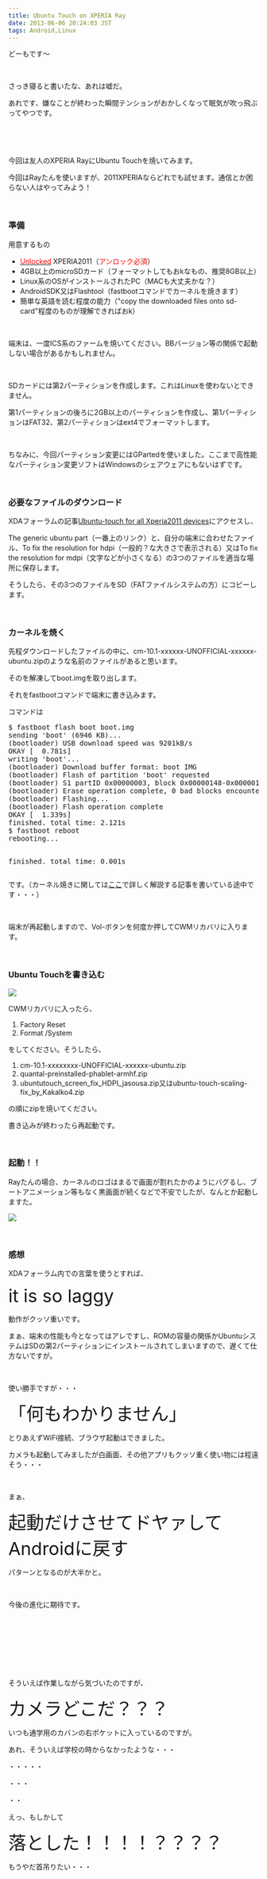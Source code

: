 ```yaml
---
title: Ubuntu Touch on XPERIA Ray
date: 2013-06-06 20:24:03 JST
tags: Android,Linux
---
```

<p>どーもです〜</p>
<p>&nbsp;</p>
<p>さっき寝ると書いたな、あれは嘘だ。</p>
<p>あれです、嫌なことが終わった瞬間テンションがおかしくなって眠気が吹っ飛ぶってやつです。</p>
<p>&nbsp;</p>
<p>&nbsp;</p>
<p>今回は友人のXPERIA RayにUbuntu Touchを焼いてみます。</p>
<p>今回はRayたんを使いますが、2011XPERIAならどれでも試せます。通信とか困らない人はやってみよう！</p>
<p>&nbsp;</p>
<h3>準備</h3>
<p>用意するもの</p>
<ul>
<li><u><span style="color:red;">Unlocked</span></u> XPERIA2011（<span style="color:red;">アンロック必須</span>）</li>
<li>4GB以上のmicroSDカード（フォーマットしてもおkなもの、推奨8GB以上）</li>
<li>Linux系のOSがインストールされたPC（MACも大丈夫かな？）</li>
<li>AndroidSDK又はFlashtool（fastbootコマンドでカーネルを焼きます）</li>
<li>簡単な英語を読む程度の能力（"copy the downloaded files onto sd-card"程度のものが理解できればおk）</li>
</ul>
<p>&nbsp;</p>
<p>端末は、一度ICS系のファームを焼いてください。BBバージョン等の関係で起動しない場合があるかもしれません。</p>
<p>&nbsp;</p>
<p>SDカードには第2パーティションを作成します。これはLinuxを使わないとできません。</p>
<p>第1パーティションの後ろに2GB以上のパーティションを作成し、第1パーティションはFAT32、第2パーティションはext4でフォーマットします。</p>
<p>&nbsp;</p>
<p>ちなみに、今回パーティション変更にはGPartedを使いました。ここまで高性能なパーティション変更ソフトはWindowsのシェアウェアにもないはずです。</p>
<p>&nbsp;</p>
<h3>必要なファイルのダウンロード</h3>
<p>XDAフォーラムの記事<a href="http://forum.xda-developers.com/showthread.php?t=2226406">Ubuntu-touch for all Xperia2011 devices</a>にアクセスし、</p>
<p>The generic ubuntu part（一番上のリンク）と、自分の端末に合わせたファイル、To fix the resolution for hdpi（一般的？な大きさで表示される）又はTo fix the resolution for mdpi（文字などが小さくなる）の3つのファイルを適当な場所に保存します。</p>
<p>そうしたら、その3つのファイルをSD（FATファイルシステムの方）にコピーします。</p>
<p>&nbsp;</p>
<h3>カーネルを焼く</h3>
<p>先程ダウンロードしたファイルの中に、cm-10.1-xxxxxx-UNOFFICIAL-xxxxxx-ubuntu.zipのような名前のファイルがあると思います。</p>
<p>そのを解凍してboot.imgを取り出します。</p>
<p>それをfastbootコマンドで端末に書き込みます。</p>
<p>コマンドは</p>
<pre class="prettyprint linenums">
$ fastboot flash boot boot.img
sending 'boot' (6946 KB)...
(bootloader) USB download speed was 9201kB/s
OKAY [  0.781s]
writing 'boot'...
(bootloader) Download buffer format: boot IMG
(bootloader) Flash of partition 'boot' requested
(bootloader) S1 partID 0x00000003, block 0x00000148-0x00000179
(bootloader) Erase operation complete, 0 bad blocks encountered
(bootloader) Flashing...
(bootloader) Flash operation complete
OKAY [  1.339s]
finished. total time: 2.121s
$ fastboot reboot             
rebooting...

finished. total time: 0.001s
</pre>
<p>です。（カーネル焼きに関しては<a href="http://tosainu.wktk.so/page/customkernel">ここ</a>で詳しく解説する記事を書いている途中です・・・）</p>
<p>&nbsp;</p>
<p>端末が再起動しますので、Vol-ボタンを何度か押してCWMリカバリに入ります。</p>
<p>&nbsp;</p>
<h3>Ubuntu Touchを書き込む</h3>
<p><img src="https://lh6.googleusercontent.com/-yng6DtLu0uw/UbBv8WT4GqI/AAAAAAAACMo/mdfsv1zwm2E/s640/DSC_0002.JPG" /></p>
<p>CWMリカバリに入ったら、</p>
<ol>
<li>Factory Reset</li>
<li>Format /System</li>
</ol>
<p>をしてください。そうしたら、</p>
<ol>
<li>cm-10.1-xxxxxxxx-UNOFFICIAL-xxxxxx-ubuntu.zip</li>
<li>quantal-preinstalled-phablet-armhf.zip</li>
<li>ubuntutouch_screen_fix_HDPI_jasousa.zip又はubuntu-touch-scaling-fix_by_Kakalko4.zip</li>
</ol>
<p>の順にzipを焼いてください。</p>
<p>書き込みが終わったら再起動です。</p>
<p>&nbsp;</p>
<h3>起動！！</h3>
<p>Rayたんの場合、カーネルのロゴはまるで画面が割れたかのようにバグるし、ブートアニメーション等もなく黒画面が続くなどで不安でしたが、なんとか起動しますた。</p>
<p><img src="https://lh5.googleusercontent.com/-x0pcfU8RUzc/UbBv8V53XXI/AAAAAAAACMk/qOgprFG6iA0/s640/DSC_0003.JPG" /></p>
<p>&nbsp;</p>
<h3>感想</h3>
<p>XDAフォーラム内での言葉を使うとすれば、</p>
<p><span style="font-size:36px;">it is so laggy</span></p>
<p>動作がクッソ重いです。</p>
<p>まぁ、端末の性能も今となってはアレですし、ROMの容量の関係かUbuntuシステムはSDの第2パーティションにインストールされてしまいますので、遅くて仕方ないですが。</p>
<p>&nbsp;</p>
<p>使い勝手ですが・・・</p>
<p><span style="font-size:36px;">「何もわかりません」</span></p>
<p>とりあえずWiFi接続、ブラウザ起動はできました。</p>
<p>カメラも起動してみましたが白画面、その他アプリもクッソ重く使い物には程遠そう・・・</p>
<p>&nbsp;</p>
<p>まぁ、</p>
<p><span style="font-size:36px;">起動だけさせてドヤァしてAndroidに戻す</span></p>
<p>パターンとなるのが大半かと。</p>
<p>&nbsp;</p>
<p>今後の進化に期待です。</p>
<p>&nbsp;</p>
<p>&nbsp;</p>
<p>&nbsp;</p>
<p>&nbsp;</p>
<p>そういえば作業しながら気づいたのですが、</p>
<p><span style="font-size:36px;">カメラどこだ？？？</span></p>
<p>いつも通学用のカバンの右ポケットに入っているのですが。</p>
<p>あれ、そういえば学校の時からなかったような・・・</p>
<p>・・・・・</p>
<p>・・・</p>
<p>・・</p>
<p>えっ、もしかして</p>
<p><span style="font-size:36px;">落とした！！！！？？？？</span></p>
<p>もうやだ首吊りたい・・・</p>
